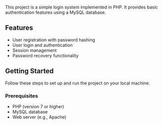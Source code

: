 
This project is a simple login system implemented in PHP. It provides basic authentication features using a MySQL database.

## Features

- User registration with password hashing
- User login and authentication
- Session management
- Password recovery functionality

## Getting Started

Follow these steps to set up and run the project on your local machine.

### Prerequisites

- PHP (version 7 or higher)
- MySQL database
- Web server (e.g., Apache)

